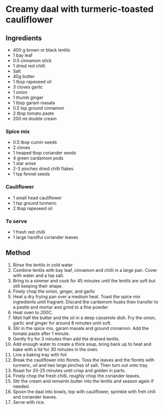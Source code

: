 # Creamy daal with turmeric-toasted cauliflower 

## Ingredients

* 400 g brown or black lentils
* 1 bay leaf
* 0.5 cinnamon stick
* 1 dried red chilli
* Salt
* 40g butter
* 1 tbsp rapeseed oil
* 3 cloves garlic
* 1 onion
* 1 thumb ginger
* 1 tbsp garam masala
* 0.5 tsp ground cinnamon
* 2 tbsp tomato paste
* 200 ml double cream

### Spice mix

* 0.5 tbsp cumin seeds
* 2 cloves
* 1 heaped tbsp coriander seeds
* 4 green cardamom pods
* 1 star anise
* 2-3 pinches dried chilli flakes
* 1 tsp fennel seeds

### Cauliflower

* 1 small head cauliflower
* 1 tsp ground turmeric
* 2 tbsp rapeseed oil

### To serve

* 1 fresh red chilli
* 1 large handful coriander leaves

## Method

1. Rinse the lentils in cold water
2. Combine lentils with bay leaf, cinnamon and chilli in a large pan. Cover with water and a tsp salt.
3. Bring to a simmer and cook for 45 minutes until the lentils are soft but still keeping their shape.
4. Finely chop the onion, ginger, and garlic
5. Heat a dry frying pan over a medium heat. Toast the spice mix ingredients until fragrant. Discard the cardamom husks then transfer to a pestle and mortar and grind to a fine powder
6. Heat oven to 200C. 
7. Melt half the butter and the oil in a deep casserole dish. Fry the onion, garlic and ginger for around 8 minutes until soft. 
8. Stir in the spice mix, garam masala and ground cinnamon. Add the tomato paste after 1 minute.
9. Gently fry for 3 minutes then add the drained lentils. 
10. Add enough water to create a thick soup, bring back up to heat and bake with a lid for 30 minutes in the oven.
11. Line a baking tray with foil
12. Break the cauliflower into florets. Toss the leaves and the florets with turmeric, oil and two large pinches of salt. Then turn out onto tray.
13. Roast for 20-25 minutes until crisp and golden in parts.
14. Finely chop the fresh chilli, roughly chop the coriander leaves.
15. Stir the cream and remainin butter into the lentils and season again if needed.
16. Spoon the daal into bowls, top with cauliflower, sprinkle with freh chili and coriander leaves. 
17. Serve with rice.
